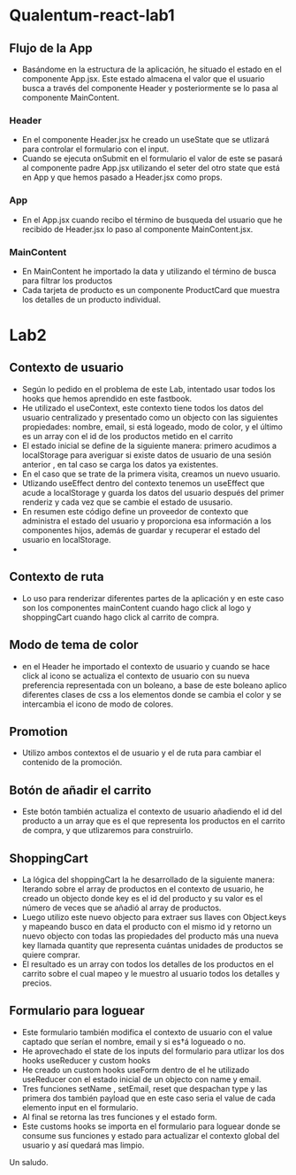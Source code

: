 # Qualentum-react-lab1

 
## Flujo de la App
- Basándome en la estructura de la aplicación, he situado el estado en el componente App.jsx. Este estado almacena el valor que el usuario busca a través del componente Header y posteriormente se lo pasa al componente MainContent.

### Header
- En el componente Header.jsx he creado un useState que se utlizará para controlar el formulario con el input.
- Cuando se ejecuta onSubmit en el formulario el valor de este se pasará al componente padre App.jsx utilizando el seter del otro state que está en App y que hemos pasado a Header.jsx como props.

### App
- En el App.jsx cuando recibo el término de busqueda del usuario que he recibido de Header.jsx lo paso al componente MainContent.jsx.

### MainContent
- En MainContent he importado la data y utilizando el término de busca para filtrar los productos
- Cada tarjeta de producto es un componente ProductCard que muestra los detalles de un producto individual.


# Lab2

## Contexto de usuario
- Según lo pedido en el problema de este Lab, intentado usar todos los hooks que hemos aprendido en este fastbook.
- He utilizado el useContext, este contexto tiene todos los datos del usuario centralizado y presentado como un objecto con las siguientes propiedades: nombre, email, si está logeado, modo de color, y el último es un array con el id de los productos metido en el carrito
- El estado inicial se define de la siguiente manera: primero acudimos a localStorage para averiguar si existe datos de usuario de una sesión anterior , en tal caso se carga los datos ya existentes.
- En el caso que se trate de la primera visita, creamos un nuevo usuario.
- Utlizando useEffect dentro del contexto tenemos un useEffect que acude a localStorage y guarda los datos del usuario después del primer renderiz y cada vez que se cambie el estado de ususario.
- En resumen este código define un proveedor de contexto que administra el estado del usuario y proporciona esa información a los componentes hijos, además de guardar y recuperar el estado del usuario en localStorage.
- 
## Contexto de ruta
- Lo uso para renderizar diferentes partes de la aplicación y en este caso son los componentes mainContent cuando hago click al logo y shoppingCart cuando hago click al carrito de compra.

## Modo de tema de color
- en el Header he importado el contexto de usuario y cuando se hace click al icono se actualiza el contexto de usuario con su nueva preferencia representada con un boleano, a base de este boleano aplico diferentes clases de css a los elementos donde se cambia el color y se intercambia el icono de modo de colores.

## Promotion
- Utilizo ambos contextos el de usuario y el de ruta para cambiar el contenido de la promoción.

## Botón de añadir el carrito
- Este botón también actualiza el contexto de usuario añadiendo el id del producto a un array que es el que representa los productos en el carrito de compra, y que utlizaremos para construirlo.

## ShoppingCart
- La lógica del shoppingCart la he desarrollado de la siguiente manera: Iterando sobre el array de productos en el contexto de usuario, he creado un objecto donde key es el id del producto y su valor es el número de veces que se añadió al array de productos.
- Luego utilizo este nuevo objecto para extraer sus llaves con Object.keys y mapeando busco en data el producto con el mismo id y retorno un nuevo objecto con todas las propiedades del producto más una nueva key llamada quantity que representa cuántas unidades de productos se quiere comprar.
- El resultado es un array con todos los detalles de los productos en el carrito sobre el cual mapeo y le muestro al usuario todos los detalles y precios. 

## Formulario para loguear 
- Este formulario también modifica el contexto de usuario con el value captado que serían el nombre, email y si es†á logueado o no.
- He aprovechado el state de los inputs del formulario para utlizar los dos hooks useReducer y custom hooks
- He creado un custom hooks useForm dentro de el he utilizado useReducer con el estado inicial de un objecto con name y email.
- Tres funciones setName , setEmail, reset que despachan type y las primera dos también payload que en este caso seria el value de cada elemento input en el formulario.
- Al final se retorna las tres funciones y el estado form.
- Este customs hooks se importa en el formulario para loguear donde se consume sus funciones y estado para actualizar el contexto global del usuario y así quedará mas limpio.

Un saludo.
